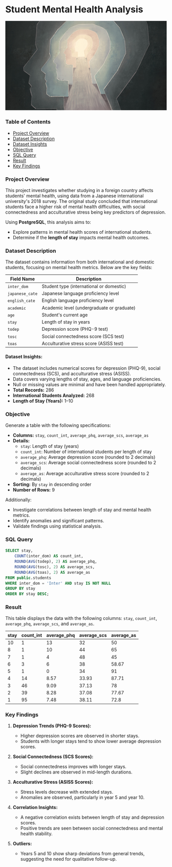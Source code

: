 # Student Mental Health Analysis

![Mental Health](mentalhealth.jpg)

### Table of Contents
* [Project Overview](#project-overview)
* [Dataset Description](#dataset-description)
* [Dataset Insights](#dataset-insights)
* [Objective](#objective)
* [SQL Query](#sql-query)
* [Result](#result)
* [Key Findings](#key-findings)

### **Project Overview**
This project investigates whether studying in a foreign country affects students' mental health, using data from a Japanese international university's 2018 survey. The original study concluded that international students face a higher risk of mental health difficulties, with social connectedness and acculturative stress being key predictors of depression.

Using **PostgreSQL**, this analysis aims to:
- Explore patterns in mental health scores of international students.
- Determine if the **length of stay** impacts mental health outcomes.

### **Dataset Description**
The dataset contains information from both international and domestic students, focusing on mental health metrics. Below are the key fields:

| **Field Name** | **Description** |
|---------------|------------------|
| `inter_dom`   | Student type (international or domestic) |
| `japanese_cate` | Japanese language proficiency level |
| `english_cate`  | English language proficiency level |
| `academic`      | Academic level (undergraduate or graduate) |
| `age`           | Student's current age |
| `stay`          | Length of stay in years |
| `todep`         | Depression score (PHQ-9 test) |
| `tosc`          | Social connectedness score (SCS test) |
| `toas`          | Acculturative stress score (ASISS test) |

#### **Dataset Insights:**
- The dataset includes numerical scores for depression (PHQ-9), social connectedness (SCS), and acculturative stress (ASISS).
- Data covers varying lengths of stay, ages, and language proficiencies.
- Null or missing values are minimal and have been handled appropriately.
- **Total Records:** 286
- **International Students Analyzed:** 268
- **Length of Stay (Years):** 1–10

### **Objective**
Generate a table with the following specifications:
- **Columns:** `stay`, `count_int`, `average_phq`, `average_scs`, `average_as`
- **Details:**
   - `stay`: Length of stay (years)
   - `count_int`: Number of international students per length of stay
   - `average_phq`: Average depression score (rounded to 2 decimals)
   - `average_scs`: Average social connectedness score (rounded to 2 decimals)
   - `average_as`: Average acculturative stress score (rounded to 2 decimals)
- **Sorting:** By `stay` in descending order
- **Number of Rows:** 9

Additionally:
- Investigate correlations between length of stay and mental health metrics.
- Identify anomalies and significant patterns.
- Validate findings using statistical analysis.

### **SQL Query**

```sql
SELECT stay, 
    COUNT(inter_dom) AS count_int, 
    ROUND(AVG(todep), 2) AS average_phq, 
    ROUND(AVG(tosc), 2) AS average_scs, 
    ROUND(AVG(toas), 2) AS average_as
FROM public.students
WHERE inter_dom = 'Inter' AND stay IS NOT NULL
GROUP BY stay
ORDER BY stay DESC;
```

### **Result**

This table displays the data with the following columns: `stay`, `count_int`, `average_phq`, `average_scs`, and `average_as`.

| stay | count_int | average_phq | average_scs | average_as |
|------|-----------|-------------|-------------|------------|
| 10   | 1         | 13          | 32          | 50         |
| 8    | 1         | 10          | 44          | 65         |
| 7    | 1         | 4           | 48          | 45         |
| 6    | 3         | 6           | 38          | 58.67      |
| 5    | 1         | 0           | 34          | 91         |
| 4    | 14        | 8.57        | 33.93       | 87.71      |
| 3    | 46        | 9.09        | 37.13       | 78         |
| 2    | 39        | 8.28        | 37.08       | 77.67      |
| 1    | 95        | 7.48        | 38.11       | 72.8       |

### **Key Findings**
1. **Depression Trends (PHQ-9 Scores):**
   - Higher depression scores are observed in shorter stays.
   - Students with longer stays tend to show lower average depression scores.

2. **Social Connectedness (SCS Scores):**
   - Social connectedness improves with longer stays.
   - Slight declines are observed in mid-length durations.

3. **Acculturative Stress (ASISS Scores):**
   - Stress levels decrease with extended stays.
   - Anomalies are observed, particularly in year 5 and year 10.

4. **Correlation Insights:**
   - A negative correlation exists between length of stay and depression scores.
   - Positive trends are seen between social connectedness and mental health stability.

5. **Outliers:**
   - Years 5 and 10 show sharp deviations from general trends, suggesting the need for qualitative follow-up.
